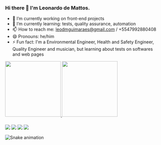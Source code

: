 ### Hi there 👋 I'm Leonardo de Mattos.


- 🔭 I’m currently working on front-end projects
- 🌱 I’m currently learning: tests, quality assurance, automation
- 📫 How to reach me: leodmguimaraes@gmail.com / +5547992880408
- 😄 Pronouns: he/him
- ⚡ Fun fact: I'm a Environmental Engineer, Health and Safety Engineer, Quality Engineer and musician, but learning about tests on softwares and web pages


<div>
<a href="https://beacons.ai/leodmattos">
<img height="180em" src="https://github-readme-stats.vercel.app/api?username=leodmattos&show_icons=true&theme=dracula&include_all_commits=true&count_private=true"/>
<img height="180em" src="https://github-readme-stats.vercel.app/api/top-langs/?username=leodmattos&layout=compact&langs_count=16&theme=dracula"/>
</div>
  
  ###
  <div> 
  <a href="https://instagram.com/leodmattos" target="_blank"><img src="https://img.shields.io/badge/-Instagram-%23E4405F?style=for-the-badge&logo=instagram&logoColor=white" target="_blank"></a>
 <a href="https://wa.me/47992880408" target="_blank"><img src="https://img.shields.io/badge/WhatsApp-25D366?style=for-the-badge&logo=whatsapp&logoColor=white" target="_blank"></a> 
  <a href = "mailto:leodmguimaraes@gmail.com"><img src="https://img.shields.io/badge/-Gmail-%23333?style=for-the-badge&logo=gmail&logoColor=white" target="_blank"></a>
  <a href="https://www.linkedin.com/in/leonardo-de-mattos-guimarães/" target="_blank"><img src="https://img.shields.io/badge/-LinkedIn-%230077B5?style=for-the-badge&logo=linkedin&logoColor=white" target="_blank"></a> 
 
  ![Snake animation](https://github.com/leodmattos/leodmattos/blob/output/github-contribution-grid-snake.svg)
 
</div>
